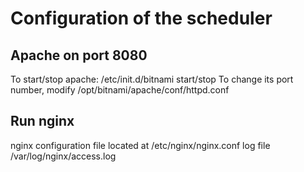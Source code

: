 # Configuration of the scheduler
## Apache on port 8080
To start/stop apache: /etc/init.d/bitnami start/stop
To change its port number, modify /opt/bitnami/apache/conf/httpd.conf
## Run nginx
nginx
configuration file located at /etc/nginx/nginx.conf
log file /var/log/nginx/access.log

